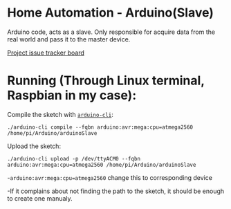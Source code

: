 # Home Automation - Arduino(Slave)

Arduino code, acts as a slave. Only responsible for acquire data from the real world and pass it to the master device.

[Project issue tracker board](https://trello.com/b/acWDFLf5/home-automation-and-spying-on-my-plant)

# Running (Through Linux terminal, Raspbian in my case):

Compile the sketch with [`arduino-cli`](https://github.com/arduino/arduino-cli):

`./arduino-cli compile --fqbn arduino:avr:mega:cpu=atmega2560 /home/pi/Arduino/arduinoSlave`
 
 Upload the sketch:
 
 `./arduino-cli upload -p /dev/ttyACM0 --fqbn arduino:avr:mega:cpu=atmega2560 /home/pi/Arduino/arduinoSlave`
 
  -`arduino:avr:mega:cpu=atmega2560` change this to corresponding device
  
  -If it complains about not finding the path to the sketch, it should be enough to create one manualy.
